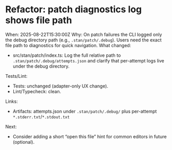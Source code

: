# Refactor: patch diagnostics log shows file path
When: 2025-08-22T15:30:00Z
Why: On patch failures the CLI logged only the debug directory path (e.g., `.stan/patch/.debug`). Users need the exact file path to diagnostics for quick navigation.
What changed:
- src/stan/patch/index.ts: Log the full relative path to `.stan/patch/.debug/attempts.json` and clarify that per-attempt logs live under the debug directory.

Tests/Lint:
- Tests: unchanged (adapter-only UX change).
- Lint/Typecheck: clean.

Links:
- Artifacts: attempts.json under `.stan/patch/.debug/` plus per-attempt `*.stderr.txt`/`*.stdout.txt`

Next:
- Consider adding a short “open this file” hint for common editors in future (optional).
